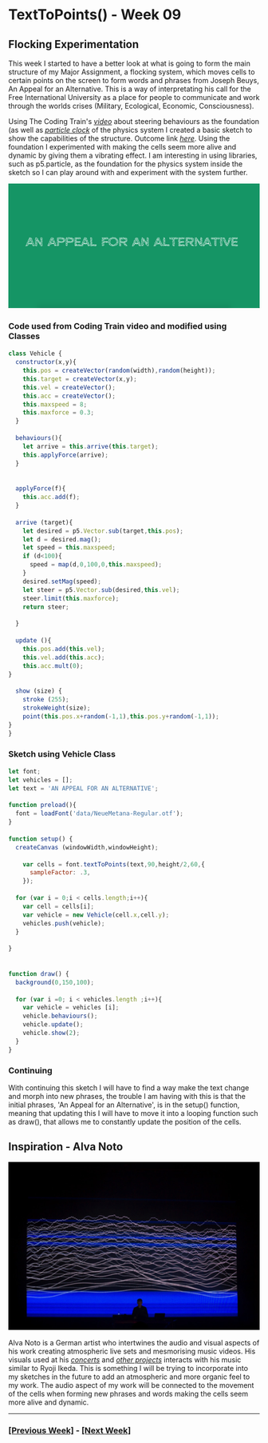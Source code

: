 # TextToPoints() - Week 09
## Flocking Experimentation
This week I started to have a better look at what is going to form the main structure of my Major Assignment, a flocking system, which moves cells to certain points on the screen to form words and phrases from Joseph Beuys, An Appeal for an Alternative. This is a way of interpretating his call for the Free International University as a place for people to communicate and work through the worlds crises (Military, Ecological, Economic, Consciousness). 

Using The Coding Train's [*video*](https://www.youtube.com/watch?v=4hA7G3gup-4&ab_channel=TheCodingTrain) about steering behaviours as the foundation (as well as [*particle clock*](https://www.openprocessing.org/sketch/448956) of the physics system I created a basic sketch to show the capabilities of the structure. Outcome link [*here*](https://fergarundel.github.io/CODE-WORDS/week_09/cells/). Using the foundation I experimented with making the cells seem more alive and dynamic by giving them a vibrating effect. I am interesting in using libraries, such as p5.particle, as the foundation for the physics system inside the sketch so I can play around with and experiment with the system further.

![](appeal.png)

### Code used from Coding Train video and modified using Classes 

``` javascript
class Vehicle {
  constructor(x,y){
    this.pos = createVector(random(width),random(height));
    this.target = createVector(x,y);
    this.vel = createVector();
    this.acc = createVector();
    this.maxspeed = 8;
    this.maxforce = 0.3;
  }
 
  behaviours(){
    let arrive = this.arrive(this.target);  
    this.applyForce(arrive);    
  }
  
  
  applyForce(f){
    this.acc.add(f);    
  }
  
  arrive (target){
    let desired = p5.Vector.sub(target,this.pos);
    let d = desired.mag();
    let speed = this.maxspeed;
    if (d<100){
      speed = map(d,0,100,0,this.maxspeed);
    }
    desired.setMag(speed);
    let steer = p5.Vector.sub(desired,this.vel);
    steer.limit(this.maxforce);
    return steer;

  }
  
  update (){
    this.pos.add(this.vel);
    this.vel.add(this.acc);
    this.acc.mult(0);
}

  show (size) {
    stroke (255);
    strokeWeight(size);
    point(this.pos.x+random(-1,1),this.pos.y+random(-1,1));
}
}
```
### Sketch using Vehicle Class

``` javascript
let font;
let vehicles = [];
let text = 'AN APPEAL FOR AN ALTERNATIVE';

function preload(){
  font = loadFont('data/NeueMetana-Regular.otf');
}

function setup() {
  createCanvas (windowWidth,windowHeight);  
  
    var cells = font.textToPoints(text,90,height/2,60,{ 
      sampleFactor: .3,
    });
  
  for (var i = 0;i < cells.length;i++){
    var cell = cells[i];
    var vehicle = new Vehicle(cell.x,cell.y);
    vehicles.push(vehicle);
  }

}


function draw() {
  background(0,150,100);
  
  for (var i =0; i < vehicles.length ;i++){
    var vehicle = vehicles [i];
    vehicle.behaviours();
    vehicle.update();
    vehicle.show(2);
  }
}
```

### Continuing 
With continuing this sketch I will have to find a way make the text change and morph into new phrases, the trouble I am having with this is that the initial phrases, 'An Appeal for an Alternative', is in the setup() function, meaning that updating this I will have to move it into a looping function such as draw(), that allows me to constantly update the position of the cells. 

## Inspiration - Alva Noto
![](audiovisual.jpeg)

Alva Noto is a German artist who intertwines the audio and visual aspects of his work creating atmospheric live sets and mesmorising music videos. His visuals used at his [*concerts*](https://www.youtube.com/watch?v=Y_-hKHbO-GE&ab_channel=Manchine) and [*other projects*](https://www.youtube.com/watch?v=MkyufPrxdiA&ab_channel=bacteriasleep) interacts with his music similar to Ryoji Ikeda. This is something I will be trying to incorporate into my sketches in the future to add an atmospheric and more organic feel to my work. The audio aspect of my work will be connected to the movement of the cells when forming new phrases and words making the cells seem more alive and dynamic.

---

### [[Previous Week]](https://fergarundel.github.io/CODE-WORDS/week_08/) - [[Next Week]](https://fergarundel.github.io/CODE-WORDS/week_10/)

